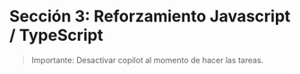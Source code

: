 # Sección 3: Reforzamiento Javascript / TypeScript

> Importante: Desactivar copilot al momento de hacer las tareas.
